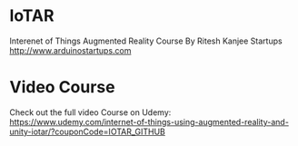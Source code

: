 # IoTAR
Interenet of Things Augmented Reality Course By Ritesh Kanjee Startups http://www.arduinostartups.com

# Video Course
Check out the full video Course on Udemy: https://www.udemy.com/internet-of-things-using-augmented-reality-and-unity-iotar/?couponCode=IOTAR_GITHUB


